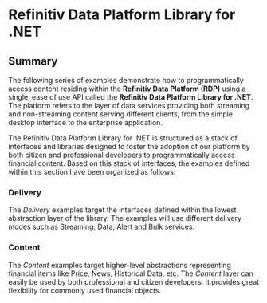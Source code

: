 # Refinitiv Data Platform Library for .NET

## Summary

The following series of examples demonstrate how to programmatically access content residing within the **Refinitiv Data Platform (RDP)** using a single, ease of use API called the **Refinitiv Data Platform Library for .NET**.  The platform refers to the layer of data services providing both streaming and non-streaming content serving different clients, from the simple desktop interface to the enterprise application.  

The Refinitiv Data Platform Library for .NET is structured as a stack of interfaces and libraries designed to foster the adoption of our platform by both citizen and professional developers to programmatically access financial content.  Based on this stack of interfaces, the examples defined within this section have been organized as follows:

### **Delivery**

The *Delivery* examples target the interfaces defined within the lowest abstraction layer of the library.  The examples will use different delivery modes such as Streaming, Data, Alert and Bulk services.

### **Content**

The *Content* examples target higher-level abstractions representing financial items like Price, News, Historical Data, etc. The *Content* layer can easily be used by both professional and citizen developers. It provides great flexibility for commonly used financial objects.

